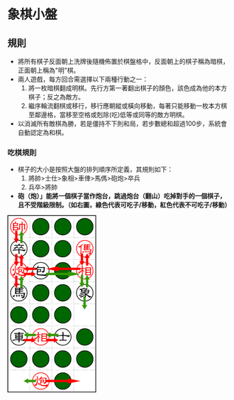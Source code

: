 # 象棋小盤
## 規則
- 將所有棋子反面朝上洗牌後隨機佈置於棋盤格中，反面朝上的棋子稱為暗棋，正面朝上稱為"明"棋。
- 兩人遊戲，每方回合需選擇以下兩種行動之一：
  1. 將一枚暗棋翻成明棋。先行方第一著翻出棋子的顏色，該色成為他的本方棋子；反之為敵方。
  2. 繼序輪流翻棋或移行，移行應朝縱或橫向移動，每著只能移動一枚本方棋至鄰邊格，當移至空格或剋除(吃)低等或同等的敵方明棋。
- 以消滅所有敵棋為勝，若是僵持不下則和局，若步數總和超過100步，系統會自動認定為和棋。

### 吃棋規則
- 棋子的大小是按照大盤的排列順序所定義，其規則如下：
  1. 將帥>士仕>象相>車俥>馬傌>砲炮>卒兵
  2. 兵卒>將帥
- **砲（炮）」能將一個棋子當作炮台，跳過炮台（翻山）吃掉對手的一個棋子，且不受階級限制。（如右圖，綠色代表可吃子/移動，紅色代表不可吃子/移動）**


![吃棋示範](https://github.com/jim37500/chinese-chess/blob/main/images/display/eatpiece-display.png)


